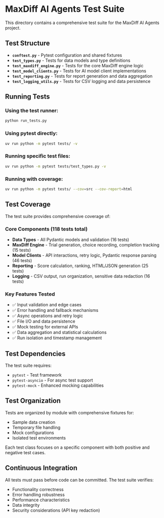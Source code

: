# MaxDiff AI Agents Test Suite

This directory contains a comprehensive test suite for the MaxDiff AI Agents project.

## Test Structure

- **`conftest.py`** - Pytest configuration and shared fixtures
- **`test_types.py`** - Tests for data models and type definitions
- **`test_maxdiff_engine.py`** - Tests for the core MaxDiff engine logic
- **`test_model_clients.py`** - Tests for AI model client implementations
- **`test_reporting.py`** - Tests for report generation and data aggregation
- **`test_logging_utils.py`** - Tests for CSV logging and data persistence

## Running Tests

### Using the test runner:
```bash
python run_tests.py
```

### Using pytest directly:
```bash
uv run python -m pytest tests/ -v
```

### Running specific test files:
```bash
uv run python -m pytest tests/test_types.py -v
```

### Running with coverage:
```bash
uv run python -m pytest tests/ --cov=src --cov-report=html
```

## Test Coverage

The test suite provides comprehensive coverage of:

### Core Components (118 tests total)
- **Data Types** - All Pydantic models and validation (16 tests)
- **MaxDiff Engine** - Trial generation, choice recording, completion tracking (15 tests)
- **Model Clients** - API interactions, retry logic, Pydantic response parsing (46 tests)
- **Reporting** - Score calculation, ranking, HTML/JSON generation (25 tests)
- **Logging** - CSV output, run organization, sensitive data redaction (16 tests)

### Key Features Tested
- ✅ Input validation and edge cases
- ✅ Error handling and fallback mechanisms  
- ✅ Async operations and retry logic
- ✅ File I/O and data persistence
- ✅ Mock testing for external APIs
- ✅ Data aggregation and statistical calculations
- ✅ Run isolation and timestamp management

## Test Dependencies

The test suite requires:
- `pytest` - Test framework
- `pytest-asyncio` - For async test support
- `pytest-mock` - Enhanced mocking capabilities

## Test Organization

Tests are organized by module with comprehensive fixtures for:
- Sample data creation
- Temporary file handling
- Mock configurations
- Isolated test environments

Each test class focuses on a specific component with both positive and negative test cases.

## Continuous Integration

All tests must pass before code can be committed. The test suite verifies:
- Functionality correctness
- Error handling robustness
- Performance characteristics
- Data integrity
- Security considerations (API key redaction)

